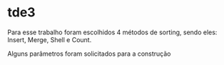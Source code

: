 # tde3

Para esse trabalho foram escolhidos 4 métodos de sorting, sendo eles: Insert, Merge, Shell e Count.

Alguns parâmetros foram solicitados para a construção 
